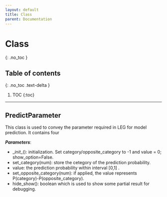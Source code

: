 ```yaml
---
layout: default
title: Class
parent: Documentation
---
```


# Class
{: .no_toc }

## Table of contents
{: .no_toc .text-delta }

1. TOC
{:toc}

---

## PredictParameter

This class is used to convey the parameter required in LEG for model prediction. It contains four 

***Parameters***:

* \__init__(): initialization. Set category/opposite_category to -1 and value = 0; show_option=False.
* set_category(num): store the cetegory of the prediction probability. 
* value: the prediction probability within interval [0,1] .                                      
* set_opposite_category(num): if applied, the value represents P(category)-P(opposite_category).
* hide_show(): boolean which is used to show some partial result for debugging.










